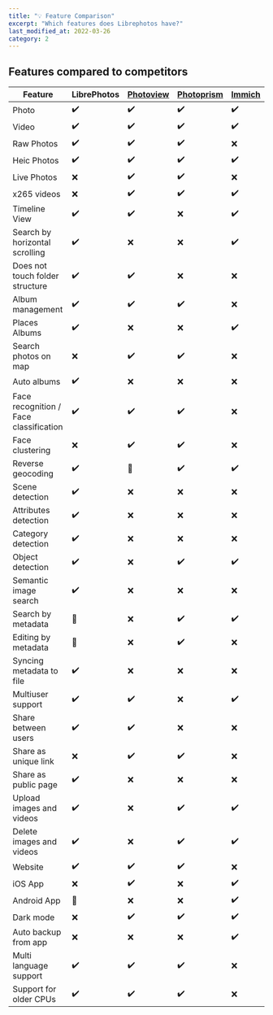 ```yaml
---
title: "💡 Feature Comparison"
excerpt: "Which features does Librephotos have?"
last_modified_at: 2022-03-26
category: 2
---
```


## Features compared to competitors

| Feature                                | LibrePhotos | [Photoview](https://github.com/Photoview/Photoview) | [Photoprism](https://github.com/Photoprism/Photoprism) | [Immich](https://github.com/alextran1502/immich) |
| -------------------------------------- | ----------- | --------------------------------------------------- | ------------------------------------------------------ | ------------------------------------------------ |
| Photo                                  | ✔️          | ✔️                                                  | ✔️                                                     | ✔️                                               |
| Video                                  | ✔️          | ✔️                                                  | ✔️                                                     | ✔️                                               |
| Raw Photos                             | ✔️          | ✔️                                                  | ✔️                                                     | ❌                                               |
| Heic Photos                            | ✔️          | ✔️                                                  | ✔️                                                     | ✔️                                               |
| Live Photos                            | ❌          | ✔️                                                  | ✔️                                                     | ❌                                               |
| x265 videos                            | ❌          | ✔️                                                  | ✔️                                                     | ✔️                                               |
| Timeline View                          | ✔️          | ✔️                                                  | ❌                                                     | ✔️                                               |
| Search by horizontal scrolling         | ✔️          | ❌                                                  | ❌                                                     | ✔️                                               |
| Does not touch folder structure        | ✔️          | ✔️                                                  | ❌                                                     | ❌                                               |
| Album management                       | ✔️          | ✔️                                                  | ✔️                                                     | ❌                                               |
| Places Albums                          | ✔️          | ❌                                                  | ❌                                                     | ✔️                                               |
| Search photos on map                   | ❌          | ✔️                                                  | ✔️                                                     | ❌                                               |
| Auto albums                            | ✔️          | ❌                                                  | ❌                                                     | ❌                                               |
| Face recognition / Face classification | ✔️          | ✔️                                                  | ✔️                                                     | ❌                                               |
| Face clustering                        | ❌          | ✔️                                                  | ✔️                                                     | ❌                                               |
| Reverse geocoding                      | ✔️          | 🚧                                                  | ✔️                                                     | ✔️                                               |
| Scene detection                        | ✔️          | ❌                                                  | ❌                                                     | ❌                                               |
| Attributes detection                   | ✔️          | ❌                                                  | ❌                                                     | ❌                                               |
| Category detection                     | ✔️          | ❌                                                  | ❌                                                     | ❌                                               |
| Object detection                       | ✔️          | ❌                                                  | ✔️                                                     | ✔️                                               |
| Semantic image search                  | ✔️          | ❌                                                  | ❌                                                     | ❌                                               |
| Search by metadata                     | 🚧          | ❌                                                  | ✔️                                                     | ✔️                                               |
| Editing by metadata                    | 🚧          | ❌                                                  | ✔️                                                     | ❌                                               |
| Syncing metadata to file               | ✔️          | ❌                                                  | ❌                                                     | ❌                                               |
| Multiuser support                      | ✔️          | ✔️                                                  | ❌                                                     | ✔️                                               |
| Share between users                    | ✔️          | ✔️                                                  | ❌                                                     | ❌                                               |
| Share as unique link                   | ❌          | ✔️                                                  | ✔️                                                     | ❌                                               |
| Share as public page                   | ✔️          | ❌                                                  | ❌                                                     | ❌                                               |
| Upload images and videos               | ✔️          | ❌                                                  | ✔️                                                     | ✔️                                               |
| Delete images and videos               | ✔️          | ❌                                                  | ✔️                                                     | ✔️                                               |
| Website                                | ✔️          | ✔️                                                  | ✔️                                                     | ❌                                               |
| iOS App                                | ❌          | ✔️                                                  | ❌                                                     | ✔️                                               |
| Android App                            | 🚧          | ❌                                                  | ❌                                                     | ✔️                                               |
| Dark mode                              | ❌          | ✔️                                                  | ✔️                                                     | ✔️                                               |
| Auto backup from app                   | ❌          | ❌                                                  | ❌                                                     | ✔️                                               |
| Multi language support                 | ✔️          | ✔️                                                  | ✔️                                                     | ❌                                               |
| Support for older CPUs                 | ✔️          | ✔️                                                  | ✔️                                                     | ❌                                               |
